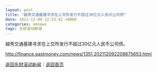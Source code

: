 ```yaml
---
layout: post
title: "越秀交通基建寻求在上交所发行不超过30亿元人民币公司债"
date: 2021-12-09 22:53:42 +0800
categories: emnews
tags: 东财滚动新闻
---
```


越秀交通基建寻求在上交所发行不超过30亿元人民币公司债。

<http://finance.eastmoney.com/news/1351,202112092208875653.html>

[返回东财滚动新闻](//finews.withounder.com/emnews/)｜[返回首页](//finews.withounder.com/)